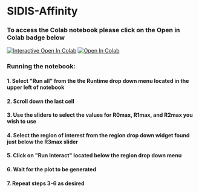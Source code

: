 # SIDIS-Affinity

### To access the Colab notebook please click on the Open in Colab badge below

[![Interactive Open In Colab](https://colab.research.google.com/assets/colab-badge.svg)](https://github.com/Juniper82/SIDIS-Affinity/blob/main/interactive_plot.ipynb)
[![Open In Colab](https://colab.research.google.com/assets/colab-badge.svg)](https://github.com/Juniper82/SIDIS-Affinity/blob/main/Finalrun_test_all_autothreshold.ipynb)

### Running the notebook:
#### 1. Select "Run all" from the the Runtime drop down menu located in the upper left of notebook 
#### 2. Scroll down the last cell 
#### 3. Use the sliders to select the values for R0max, R1max, and R2max you wish to use
#### 4. Select the region of interest from the region drop down widget found just below the R3max slider
#### 5. Click on "Run Interact" located below the region drop down menu
#### 6. Wait for the plot to be generated
#### 7. Repeat steps 3-6 as desired
